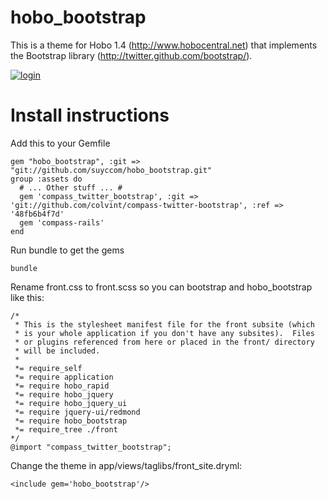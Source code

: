 hobo_bootstrap
==============

This is a theme for Hobo 1.4 (http://www.hobocentral.net) that implements the Bootstrap library (http://twitter.github.com/bootstrap/).

[![login][1]][1]



Install instructions
====================

Add this to your Gemfile

    gem "hobo_bootstrap", :git => "git://github.com/suyccom/hobo_bootstrap.git"
    group :assets do
      # ... Other stuff ... #
      gem 'compass_twitter_bootstrap', :git => 'git://github.com/colvint/compass-twitter-bootstrap', :ref => '48fb6b4f7d'
      gem 'compass-rails'
    end
    
Run bundle to get the gems

    bundle
    
Rename front.css to front.scss so you can bootstrap and hobo_bootstrap like this:

    /*
     * This is the stylesheet manifest file for the front subsite (which
     * is your whole application if you don't have any subsites).  Files
     * or plugins referenced from here or placed in the front/ directory
     * will be included.
     *
     *= require_self
     *= require application
     *= require hobo_rapid
     *= require hobo_jquery
     *= require hobo_jquery_ui
     *= require jquery-ui/redmond
     *= require hobo_bootstrap
     *= require_tree ./front
    */
    @import "compass_twitter_bootstrap";
    
Change the theme in app/views/taglibs/front_site.dryml:

    <include gem='hobo_bootstrap'/>
    
    
  [1]: https://github.com/suyccom/hobo_bootstrap/raw/master/screenshots/agility-1.png

